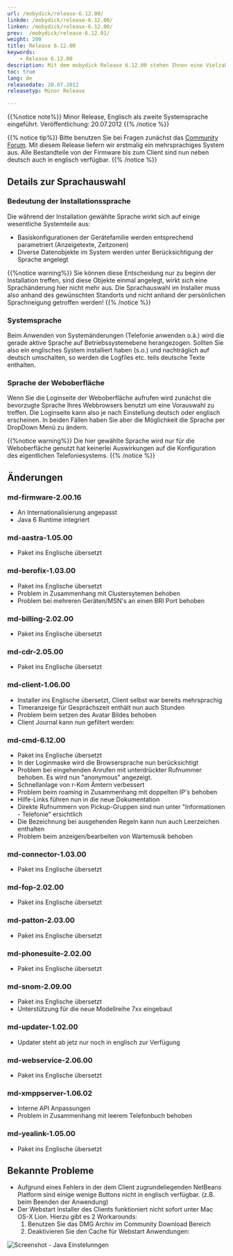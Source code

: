 ```yaml
---
url: /mobydick/release-6.12.00/
linkde: /mobydick/release-6.12.00/
linken: /mobydick/release-6.12.00/
prev:  /mobydick/release-6.12.01/
weight: 200
title: Release 6.12.00
keywords: 
    - Release 6.12.00
description: Mit dem mobydick Release 6.12.00 stehen Ihnen eine Vielzahl an neuen Funtionen zur Verfügung.
toc: true
lang: de
releasedate: 20.07.2012
releasetyp: Minor Release

---
```



{{%notice note%}}
Minor Release, Englisch als zweite Systemsprache eingeführt. Veröffentlichung: 20.07.2012
{{% /notice %}}

{{% notice tip%}}
Bitte benutzen Sie bei Fragen zunächst das [Community Forum](http://community.pascom.net/forum.php "Zu unserem Forum").
Mit diesem Release liefern wir erstmalig ein mehrsprachiges System aus. Alle Bestandteile von der Firmware bis zum Client sind nun neben deutsch auch in englisch verfügbar.
{{% /notice %}}

## Details zur Sprachauswahl
### Bedeutung der Installationssprache
Die während der Installation gewählte Sprache wirkt sich auf einige wesentliche Systemteile aus:
* Basiskonfigurationen der Gerätefamilie werden entsprechend parametriert (Anzeigetexte, Zeitzonen)
* Diverse Datenobjekte im System werden unter Berücksichtigung der Sprache angelegt

{{%notice warning%}}
Sie können diese Entscheidung nur zu beginn der Installation treffen, sind diese Objekte einmal angelegt, wirkt sich eine Sprachänderung hier nicht mehr aus. Die Sprachauswahl im Installer muss also anhand des gewünschten Standorts und nicht anhand der persönlichen Sprachneigung getroffen werden!
 {{% /notice %}}

### Systemsprache
Beim Anwenden von Systemänderungen (Telefonie anwenden o.ä.) wird die gerade aktive Sprache auf Betriebssystemebene herangezogen. Sollten Sie also ein englisches System installiert haben (s.o.) und nachträglich auf deutsch umschalten, so werden die Logfiles etc. teils deutsche Texte enthalten.

### Sprache der Weboberfläche
Wenn Sie die Loginseite der Weboberfläche aufrufen wird zunächst die bevorzugte Sprache Ihres Webbrowsers benutzt um eine Vorauswahl zu treffen. Die Loginseite kann also je nach Einstellung deutsch oder englisch erscheinen. In beiden Fällen haben Sie aber die Möglichkeit die Sprache per DropDown Menü zu ändern.

{{%notice warning%}}
Die hier gewählte Sprache wird nur für die Weboberfläche genutzt hat keinerlei Auswirkungen auf die Konfiguration des eigentlichen Telefoniesystems.
 {{% /notice %}}

## Änderungen
### md-firmware-2.00.16
* An Internationalisierung angepasst
* Java 6 Runtime integriert 

### md-aastra-1.05.00
* Paket ins Englische übersetzt

### md-berofix-1.03.00
* Paket ins Englische übersetzt
* Problem in Zusammenhang mit Clustersytemen behoben
* Problem bei mehreren Geräten/MSN's an einen BRI Port behoben

### md-billing-2.02.00
* Paket ins Englische übersetzt

### md-cdr-2.05.00
* Paket ins Englische übersetzt
### md-client-1.06.00
* Installer ins Englische übersetzt, Client selbst war bereits mehrsprachig
* Timeranzeige für Gesprächszeit enthält nun auch Stunden
* Problem beim setzen des Avatar Bildes behoben
* Client Journal kann nun gefiltert werden: 

### md-cmd-6.12.00
* Paket ins Englische übersetzt
* In der Loginmaske wird die Browsersprache nun berücksichtigt
* Problem bei eingehenden Anrufen mit unterdrückter Rufnummer behoben. Es wird nun "anonymous" angezeigt.
* Schnellanlage von r-Kom Ämtern verbessert
* Problem beim roaming in Zusammenhang mit doppelten IP's behoben
* Hilfe-Links führen nun in die neue Dokumentation
* Direkte Rufnummern von Pickup-Gruppen sind nun unter "Informationen - Telefonie" ersichtlich
* Die Bezeichnung bei ausgehenden Regeln kann nun auch Leerzeichen enthalten
* Problem beim anzeigen/bearbeiten von Wartemusik behoben

### md-connector-1.03.00
* Paket ins Englische übersetzt

### md-fop-2.02.00
* Paket ins Englische übersetzt

### md-patton-2.03.00
* Paket ins Englische übersetzt

### md-phonesuite-2.02.00
* Paket ins Englische übersetzt

### md-snom-2.09.00
* Paket ins Englische übersetzt
* Unterstützung für die neue Modellreihe 7xx eingebaut

### md-updater-1.02.00
* Updater steht ab jetz nur noch in englisch zur Verfügung

### md-webservice-2.06.00
* Paket ins Englische übersetzt

### md-xmppserver-1.06.02
* Interne API Anpassungen
* Problem in Zusammenhang mit leerem Telefonbuch behoben

### md-yealink-1.05.00
* Paket ins Englische übersetzt

## Bekannte Probleme

* Aufgrund eines Fehlers in der dem Client zugrundeliegenden NetBeans Platform sind einige wenige Buttons nicht in englisch verfügbar. (z.B. beim Beenden der Anwendung)
* Der Webstart Installer des Clients funktioniert nicht sofort unter Mac OS-X Lion. Hierzu gibt es 2 Workarounds:
    1. Benutzen Sie das DMG Archiv im Community Download Bereich
    2. Deaktivieren Sie den Cache für Webstart Anwendungen:
    
![Screenshot - Java Einstelunngen](../../images/6.12.00_java_einstellungen.png "Java Einstelunngen")
